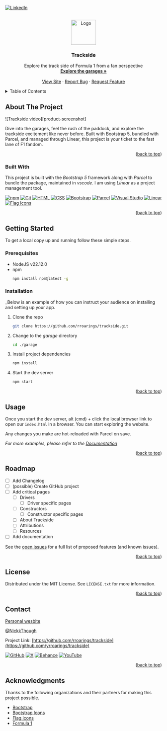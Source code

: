 <a id="readme-top"></a>


[![LinkedIn](https://custom-icon-badges.demolab.com/badge/LinkedIn-0A66C2?logo=linkedin-white&logoColor=fff)](#)



<!-- PROJECT LOGO -->
<br />
<div align="center">
  <a href="https://github.com/rroarings/trackside">
    <img src="images/logo.png" alt="Logo" width="80" height="80">
  </a>

  <h3 align="center">Trackside</h3>

  <p align="center">
    Explore the track side of Formula 1 from a fan perspective
    <br />
    <a href="#"><strong>Explore the garages »</strong></a>
    <br />
    <br />
    <a href="#">View Site</a>
    &middot;
    <a href="#">Report Bug</a>
    &middot;
    <a href="#">Request Feature</a>
  </p>
</div>



<!-- TABLE OF CONTENTS -->
<details>
  <summary>Table of Contents</summary>
  <ol>
    <li>
      <a href="#about-the-project">About The Project</a>
      <ul>
        <li><a href="#built-with">Built With</a></li>
      </ul>
    </li>
    <li>
      <a href="#getting-started">Getting Started</a>
      <ul>
        <li><a href="#prerequisites">Prerequisites</a></li>
        <li><a href="#installation">Installation</a></li>
      </ul>
    </li>
    <li><a href="#usage">Usage</a></li>
    <li><a href="#roadmap">Roadmap</a></li>
    <li><a href="#contributing">Contributing</a></li>
    <li><a href="#license">License</a></li>
    <li><a href="#contact">Contact</a></li>
    <li><a href="#acknowledgments">Acknowledgments</a></li>
  </ol>
</details>



<!-- ABOUT THE PROJECT -->
## About The Project

[![Trackside video][product-screenshot]](https://example.com)

Dive into the garages, feel the rush of the paddock, and explore the trackside excitement like never before. Built with Bootstrap 5, bundled with Parcel, and managed through Linear, this project is your ticket to the fast lane of F1 fandom.

<p align="right">(<a href="#readme-top">back to top</a>)</p>



### Built With

This project is built with the *Bootstrap 5* framework along with *Parcel* to bundle the package, maintained in *vscode*. I am using *Linear* as a project management tool.

[![npm](https://img.shields.io/badge/npm-CB3837?logo=npm&logoColor=fff)](#)
[![Git](https://img.shields.io/badge/Git-F05032?logo=git&logoColor=fff)](#)
[![HTML](https://img.shields.io/badge/HTML-%23E34F26.svg?logo=html5&logoColor=white)](#)
[![CSS](https://img.shields.io/badge/CSS-1572B6?logo=css3&logoColor=fff)](#)
[![Bootstrap](https://img.shields.io/badge/Bootstrap-7952B3?logo=bootstrap&logoColor=fff)](#)
[![Parcel][Parceljs.com]][Parcel-url]
[![Visual Studio](https://custom-icon-badges.demolab.com/badge/Visual%20Studio-5C2D91.svg?&logo=visual-studio&logoColor=white)](#)
[![Linear](https://img.shields.io/badge/Linear-5E6AD2?logo=linear&logoColor=fff)](#)
[![Flag Icons](https://img.shields.io/badge/Flag_Icons-5E6AD2?logo=flags&logoColor=fff)](#)


<p align="right">(<a href="#readme-top">back to top</a>)</p>



<!-- GETTING STARTED -->
## Getting Started

To get a local copy up and running follow these simple steps.

### Prerequisites

* NodeJS v22.12.0
* npm
  ```sh
  npm install npm@latest -g
  ```

### Installation

_Below is an example of how you can instruct your audience on installing and setting up your app. 

1. Clone the repo
   ```sh
   git clone https://github.com/rroarings/trackside.git
   ```
2. Change to the *garage* directory
   ```sh
   cd ./garage
   ```
3. Install project dependencies
   ```sh
   npm install
   ```
4. Start the dev server
   ```sh
   npm start
   ```

<p align="right">(<a href="#readme-top">back to top</a>)</p>



<!-- USAGE EXAMPLES -->
## Usage

Once you start the dev server, alt (cmd) + click the local browser link to open our `index.html` in a browser. You can start exploring the website.

Any changes you make are hot-reloaded with Parcel on save.


_For more examples, please refer to the [Documentation](https://example.com)_

<p align="right">(<a href="#readme-top">back to top</a>)</p>
 


<!-- ROADMAP -->
## Roadmap

- [ ] Add Changelog
- [ ] (possible) Create GitHub project
- [ ] Add critical pages
    - [ ] Drivers
      - [ ] Driver specific pages
    - [ ] Constructors
      - [ ] Constructor specific pages
    - [ ] About Trackside
    - [ ] Attributions
    - [ ] Resources
- [ ] Add documentation

See the [open issues](https://github.com/othneildrew/Best-README-Template/issues) for a full list of proposed features (and known issues).

<p align="right">(<a href="#readme-top">back to top</a>)</p>



<!-- LICENSE -->
## License

Distributed under the MIT License. See `LICENSE.txt` for more information.

<p align="right">(<a href="#readme-top">back to top</a>)</p>



<!-- CONTACT -->
## Contact

[Personal wesbite](https://notnickcalvo.com) 

[@NickkThough](https://twitter.com/your_username)

Project Link: [https://github.com/rroarings/trackside](https://github.com/yrroarings/trackside)

[![GitHub](https://img.shields.io/badge/GitHub-%23121011.svg?logo=github&logoColor=white)](#)
[![X](https://img.shields.io/badge/X-%23000000.svg?logo=X&logoColor=white)](#)
[![Behance](https://img.shields.io/badge/Behance-0054F7?logo=behance&logoColor=white)](#)
[![YouTube](https://img.shields.io/badge/YouTube-%23FF0000.svg?logo=YouTube&logoColor=white)](#)

<p align="right">(<a href="#readme-top">back to top</a>)</p>



<!-- ACKNOWLEDGMENTS -->
## Acknowledgments

Thanks to the following organizations and their partners for making this project possible.

* [Bootstrap](https://getbootstrap.com)
* [Bootstrap Icons](https://icons.getbootstrap.com/)
* [Flag Icons](https://)
* [Formula 1](https://www.formula1.com)


<!-- MARKDOWN LINKS & IMAGES -->
<!-- https://www.markdownguide.org/basic-syntax/#reference-style-links -->
[contributors-shield]: https://img.shields.io/github/contributors/othneildrew/Best-README-Template.svg?style=for-the-badge
[contributors-url]: https://github.com/othneildrew/Best-README-Template/graphs/contributors
[forks-shield]: https://img.shields.io/github/forks/othneildrew/Best-README-Template.svg?style=for-the-badge
[forks-url]: https://github.com/othneildrew/Best-README-Template/network/members
[stars-shield]: https://img.shields.io/github/stars/othneildrew/Best-README-Template.svg?style=for-the-badge
[stars-url]: https://github.com/othneildrew/Best-README-Template/stargazers
[issues-shield]: https://img.shields.io/github/issues/othneildrew/Best-README-Template.svg?style=for-the-badge
[issues-url]: https://github.com/othneildrew/Best-README-Template/issues
[license-shield]: https://img.shields.io/github/license/othneildrew/Best-README-Template.svg?style=for-the-badge
[license-url]: https://github.com/othneildrew/Best-README-Template/blob/master/LICENSE.txt
[linkedin-shield]: https://img.shields.io/badge/-LinkedIn-black.svg?style=for-the-badge&logo=linkedin&colorB=555
[linkedin-url]: https://linkedin.com/in/othneildrew
[Bootstrap.com]: https://img.shields.io/badge/Bootstrap-563D7C?style=for-the-badge&logo=bootstrap&logoColor=white
[Bootstrap-url]: https://getbootstrap.com
[Parceljs.com]: https://img.shields.io/badge/Parcel-d69b5e?style=for-the-badge&logo=parcel&logoColor=white
[Parcel-url]: https://parceljs.org
[Flagicons.lipis.dev]: https://img.shields.io/badge/Flags-d69b5e?style=for-the-badge&logo=flags&logoColor=white
[Flags-url]: https://flagicons.lipis.dev

